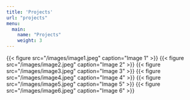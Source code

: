 ```yaml
---
title: 'Projects'
url: "projects"
menu:
  main:
    name: "Projects"
    weight: 3
---
```



{{< figure src="/images/image1.jpeg" caption="Image 1" >}}
{{< figure src="/images/image2.jpeg" caption="Image 2" >}}
{{< figure src="/images/image3.jpeg" caption="Image 3" >}}
{{< figure src="/images/image4.jpeg" caption="Image 4" >}}
{{< figure src="/images/image5.jpeg" caption="Image 5" >}}
{{< figure src="/images/image6.jpeg" caption="Image 6" >}}
